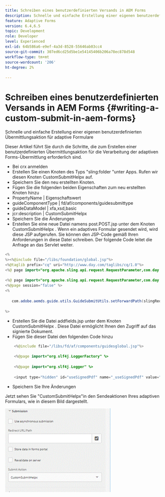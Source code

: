 ```yaml
---
title: Schreiben eines benutzerdefinierten Versands in AEM Forms
description: Schnelle und einfache Erstellung einer eigenen benutzerdefinierten Übermittlungsaktion für adaptive Formulare
feature: Adaptive Forms
version: 6.4,6.5
topic: Development
role: Developer
level: Experienced
exl-id: 64b586a6-e9ef-4a3d-8528-55646ab03cc4
source-git-commit: 307ed6cd25d5be1e54145406b206a78ec878d548
workflow-type: tm+mt
source-wordcount: '206'
ht-degree: 2%

---
```


# Schreiben eines benutzerdefinierten Versands in AEM Forms {#writing-a-custom-submit-in-aem-forms}

Schnelle und einfache Erstellung einer eigenen benutzerdefinierten Übermittlungsaktion für adaptive Formulare

Dieser Artikel führt Sie durch die Schritte, die zum Erstellen einer benutzerdefinierten Übermittlungsaktion für die Verarbeitung der adaptiven Forms-Übermittlung erforderlich sind.

* Bei crx anmelden
* Erstellen Sie einen Knoten des Typs &quot;sling:folder &quot;unter Apps. Rufen wir diesen Knoten CustomSubmitHelpx auf.
* Speichern Sie den neu erstellten Knoten.
* Fügen Sie die folgenden beiden Eigenschaften zum neu erstellten Knoten hinzu
* PropertyName | Eigenschaftswert
* guideComponentType | fd/af/components/guidesubmittype
* guideDataModel | xfa,xsd,basic
* jcr:description | CustomSubmitHelpx
* Speichern Sie die Änderungen
* Erstellen Sie eine neue Datei namens post.POST.jsp unter dem Knoten CustomSubmitHelpx . Wenn ein adaptives Formular gesendet wird, wird diese JSP aufgerufen. Sie können den JSP-Code gemäß Ihren Anforderungen in diese Datei schreiben. Der folgende Code leitet die Anfrage an das Servlet weiter.

```java
<%
%><%@include file="/libs/foundation/global.jsp"%>
<%@taglib prefix="cq" uri="http://www.day.com/taglibs/cq/1.0"%>
<%@ page import="org.apache.sling.api.request.RequestParameter,com.day.cq.wcm.api.WCMMode,com.adobe.forms.common.submitutils.CustomParameterRequest,com.adobe.aemds.guide.submitutils.*" %>

<%@ page import="org.apache.sling.api.request.RequestParameter,com.day.cq.wcm.api.WCMMode" %>
<%@page session="false" %>
<%

   com.adobe.aemds.guide.utils.GuideSubmitUtils.setForwardPath(slingRequest,"/bin/storeafsubmission",null,null);

%>
```

* Erstellen Sie die Datei addfields.jsp unter dem Knoten CustomSubmitHelpx . Diese Datei ermöglicht Ihnen den Zugriff auf das signierte Dokument.
* Fügen Sie dieser Datei den folgenden Code hinzu

```java
    <%@include file="/libs/fd/af/components/guidesglobal.jsp"%>

    <%@page import="org.slf4j.LoggerFactory" %>

    <%@page import="org.slf4j.Logger" %>

    <input type="hidden" id="useSignedPdf" name="_useSignedPdf" value=""/>;
```

* Speichern Sie Ihre Änderungen

Jetzt sehen Sie &quot;CustomSubmitHelpx&quot;in den Sendeaktionen Ihres adaptiven Formulars, wie in diesem Bild dargestellt.

![Adaptives Formular mit benutzerdefiniertem Senden](assets/capture-2.gif)
